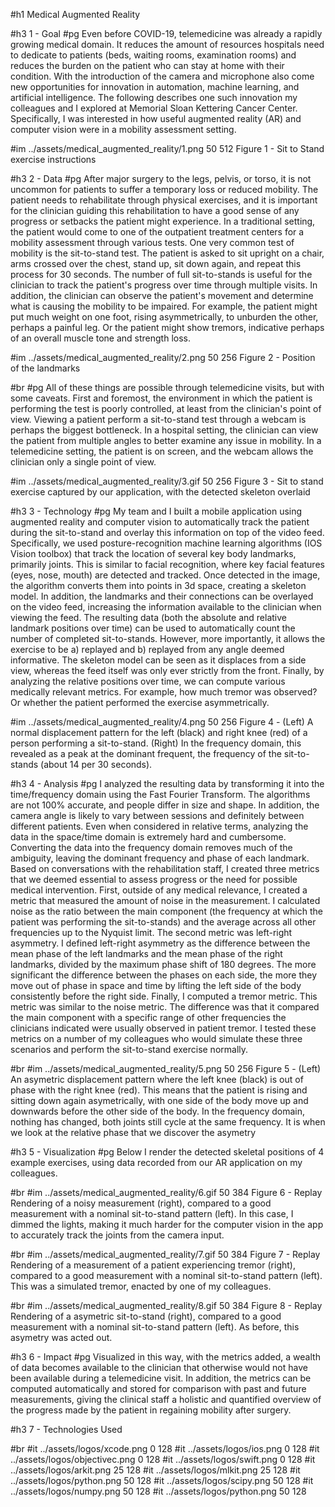 #h1 Medical Augmented Reality

#h3 1 - Goal
#pg Even before COVID-19, telemedicine was already a rapidly growing medical domain. It reduces the amount of resources hospitals need to dedicate to patients (beds, waiting rooms, examination rooms) and reduces the burden on the patient who can stay at home with their condition. With the introduction of the camera and microphone also come new opportunities for innovation in automation, machine learning, and artificial intelligence. The following describes one such innovation my colleagues and I explored at Memorial Sloan Kettering Cancer Center. Specifically, I was interested in how useful augmented reality (AR) and computer vision were in a mobility assessment setting.

#im ../assets/medical_augmented_reality/1.png 50 512 Figure 1 - Sit to Stand exercise instructions

#h3 2 - Data
#pg After major surgery to the legs, pelvis, or torso, it is not uncommon for patients to suffer a temporary loss or reduced mobility. The patient needs to rehabilitate through physical exercises, and it is important for the clinician guiding this rehabilitation to have a good sense of any progress or setbacks the patient might experience. In a traditional setting, the patient would come to one of the outpatient treatment centers for a mobility assessment through various tests. One very common test of mobility is the sit-to-stand test. The patient is asked to sit upright on a chair, arms crossed over the chest, stand up, sit down again, and repeat this process for 30 seconds. The number of full sit-to-stands is useful for the clinician to track the patient's progress over time through multiple visits. In addition, the clinician can observe the patient's movement and determine what is causing the mobility to be impaired. For example, the patient might put much weight on one foot, rising asymmetrically, to unburden the other, perhaps a painful leg. Or the patient might show tremors, indicative perhaps of an overall muscle tone and strength loss. 

#im ../assets/medical_augmented_reality/2.png 50 256 Figure 2 - Position of the landmarks

#br
#pg All of these things are possible through telemedicine visits, but with some caveats. First and foremost, the environment in which the patient is performing the test is poorly controlled, at least from the clinician's point of view. Viewing a patient perform a sit-to-stand test through a webcam is perhaps the biggest bottleneck. In a hospital setting, the clinician can view the patient from multiple angles to better examine any issue in mobility. In a telemedicine setting, the patient is on screen, and the webcam allows the clinician only a single point of view. 

#im ../assets/medical_augmented_reality/3.gif 50 256 Figure 3 - Sit to stand exercise captured by our application, with the detected skeleton overlaid

#h3 3 - Technology
#pg My team and I built a mobile application using augmented reality and computer vision to automatically track the patient during the sit-to-stand and overlay this information on top of the video feed. Specifically, we used posture-recognition machine learning algorithms (IOS Vision toolbox) that track the location of several key body landmarks, primarily joints. This is similar to facial recognition, where key facial features (eyes, nose, mouth) are detected and tracked. Once detected in the image, the algorithm converts them into points in 3d space, creating a skeleton model. In addition, the landmarks and their connections can be overlayed on the video feed, increasing the information available to the clinician when viewing the feed. The resulting data (both the absolute and relative landmark positions over time) can be used to automatically count the number of completed sit-to-stands. However, more importantly, it allows the exercise to be a) replayed and b) replayed from any angle deemed informative. The skeleton model can be seen as it displaces from a side view, whereas the feed itself was only ever strictly from the front. Finally, by analyzing the relative positions over time, we can compute various medically relevant metrics. For example, how much tremor was observed? Or whether the patient performed the exercise asymmetrically. 

#im ../assets/medical_augmented_reality/4.png 50 256 Figure 4 - (Left) A normal displacement pattern for the left (black) and right knee (red) of a person performing a sit-to-stand. (Right) In the frequency domain, this revealed as a peak at the dominant frequent, the frequency of the sit-to-stands (about 14 per 30 seconds). 

#h3 4 - Analysis
#pg I analyzed the resulting data by transforming it into the time/frequency domain using the Fast Fourier Transform. The algorithms are not 100% accurate, and people differ in size and shape. In addition, the camera angle is likely to vary between sessions and definitely between different patients. Even when considered in relative terms, analyzing the data in the space/time domain is extremely hard and cumbersome. Converting the data into the frequency domain removes much of the ambiguity, leaving the dominant frequency and phase of each landmark. Based on conversations with the rehabilitation staff, I created three metrics that we deemed essential to assess progress or the need for possible medical intervention. First, outside of any medical relevance, I created a metric that measured the amount of noise in the measurement. I calculated noise as the ratio between the main component (the frequency at which the patient was performing the sit-to-stands) and the average across all other frequencies up to the Nyquist limit. The second metric was left-right asymmetry. I defined left-right asymmetry as the difference between the mean phase of the left landmarks and the mean phase of the right landmarks, divided by the maximum phase shift of 180 degrees. The more significant the difference between the phases on each side, the more they move out of phase in space and time by lifting the left side of the body consistently before the right side. Finally, I computed a tremor metric. This metric was similar to the noise metric. The difference was that it compared the main component with a specific range of other frequencies the clinicians indicated were usually observed in patient tremor. I tested these metrics on a number of my colleagues who would simulate these three scenarios and perform the sit-to-stand exercise normally. 

#br
#im ../assets/medical_augmented_reality/5.png 50 256 Figure 5 - (Left) An asymetric displacement pattern where the left knee (black) is out of phase with the right knee (red). This means that the patient is rising and sitting down again asymetrically, with one side of the body move up and downwards before the other side of the body. In the frequency domain, nothing has changed, both joints still cycle at the same frequency. It is when we look at the relative phase that we discover the asymetry

#h3 5 - Visualization
#pg Below I render the detected skeletal positions of 4 example exercises, using data recorded from our AR application on my colleagues. 

#br
#im ../assets/medical_augmented_reality/6.gif 50 384 Figure 6 - Replay Rendering of a noisy measurement (right), compared to a good measurement with a nominal sit-to-stand pattern (left). In this case, I dimmed the lights, making it much harder for the computer vision in the app to accurately track the joints from the camera input.

#br
#im ../assets/medical_augmented_reality/7.gif 50 384 Figure 7 - Replay Rendering of a measurement of a patient experiencing tremor (right), compared to a good measurement with a nominal sit-to-stand pattern (left). This was a simulated tremor, enacted by one of my colleagues.

#br
#im ../assets/medical_augmented_reality/8.gif 50 384 Figure 8 - Replay Rendering of a asymetric sit-to-stand (right), compared to a good measurement with a nominal sit-to-stand pattern (left). As before, this asymetry was acted out. 

#h3 6 - Impact
#pg Visualized in this way, with the metrics added, a wealth of data becomes available to the clinician that otherwise would not have been available during a telemedicine visit. In addition, the metrics can be computed automatically and stored for comparison with past and future measurements, giving the clinical staff a holistic and quantified overview of the progress made by the patient in regaining mobility after surgery. 

#h3 7 - Technologies Used

#br 
#it ../assets/logos/xcode.png 0 128 
#it ../assets/logos/ios.png 0 128 
#it ../assets/logos/objectivec.png 0 128 
#it ../assets/logos/swift.png 0 128 
#it ../assets/logos/arkit.png 25 128 
#it ../assets/logos/mlkit.png 25 128 
#it ../assets/logos/python.png 50 128
#it ../assets/logos/scipy.png 50 128
#it ../assets/logos/numpy.png 50 128
#it ../assets/logos/python.png 50 128


